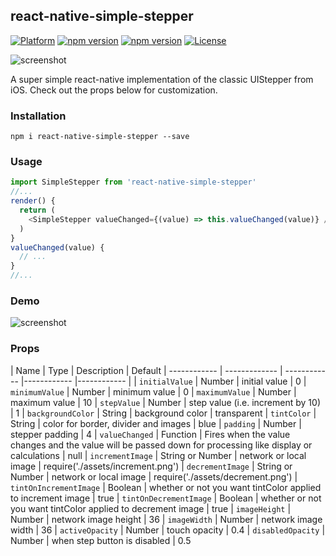 ## react-native-simple-stepper

[![Platform](https://img.shields.io/badge/platform-react--native-lightgrey.svg)](http://facebook.github.io/react-native/)
[![npm version](http://img.shields.io/npm/v/react-native-simple-stepper.svg)](https://www.npmjs.com/package/react-native-simple-stepper)
[![npm version](http://img.shields.io/npm/dm/react-native-simple-stepper.svg)](https://www.npmjs.com/package/react-native-simple-stepper)
[![License](https://img.shields.io/badge/license-MIT-blue.svg)](https://raw.github.com/devBrian/react-native-simple-stepper/master/LICENSE)

![screenshot](https://raw.github.com/devBrian/react-native-simple-stepper/master/screenshots/stepper.png)

A super simple react-native implementation of the classic UIStepper from iOS. Check out the props below for customization.

### Installation
```npm i react-native-simple-stepper --save```

### Usage
```javascript
import SimpleStepper from 'react-native-simple-stepper'
//...
render() {
  return (
    <SimpleStepper valueChanged={(value) => this.valueChanged(value)} />
  )
}
valueChanged(value) {
  // ...
}
//...
```

### Demo

![screenshot](https://raw.github.com/devBrian/react-native-simple-stepper/master/screenshots/demo.gif)

### Props

| Name | Type | Description | Default
| ------------ | ------------- | ------------ |------------ |------------ |
| ```initialValue``` | Number  | initial value | 0
| ```minimumValue``` | Number  | minimum value | 0
| ```maximumValue``` | Number  | maximum value | 10
| ```stepValue``` | Number  | step value (i.e. increment by 10) | 1
| ```backgroundColor``` | String  | background color | transparent
| ```tintColor``` | String  | color for border, divider and images | blue
| ```padding``` | Number | stepper padding | 4
| ```valueChanged``` | Function  | Fires when the value changes and the value will be passed down for processing like display or calculations | null
| ```incrementImage``` | String or Number  | network or local image | require('./assets/increment.png')
| ```decrementImage``` | String or Number  | network or local image | require('./assets/decrement.png')
| ```tintOnIncrementImage``` | Boolean  | whether or not you want tintColor applied to increment image | true
| ```tintOnDecrementImage``` | Boolean  | whether or not you want tintColor applied to decrement image | true
| ```imageHeight``` | Number  | network image height | 36
| ```imageWidth``` | Number  | network image width | 36
| ```activeOpacity``` | Number  | touch opacity | 0.4
| ```disabledOpacity``` | Number  | when step button is disabled | 0.5
